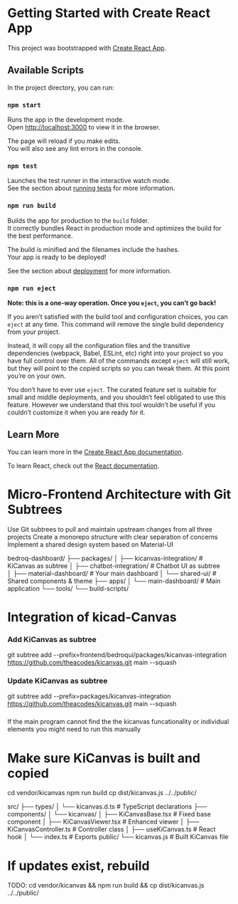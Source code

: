 # Getting Started with Create React App

This project was bootstrapped with [Create React App](https://github.com/facebook/create-react-app).

## Available Scripts

In the project directory, you can run:

### `npm start`

Runs the app in the development mode.\
Open [http://localhost:3000](http://localhost:3000) to view it in the browser.

The page will reload if you make edits.\
You will also see any lint errors in the console.

### `npm test`

Launches the test runner in the interactive watch mode.\
See the section about [running tests](https://facebook.github.io/create-react-app/docs/running-tests) for more information.

### `npm run build`

Builds the app for production to the `build` folder.\
It correctly bundles React in production mode and optimizes the build for the best performance.

The build is minified and the filenames include the hashes.\
Your app is ready to be deployed!

See the section about [deployment](https://facebook.github.io/create-react-app/docs/deployment) for more information.

### `npm run eject`

**Note: this is a one-way operation. Once you `eject`, you can’t go back!**

If you aren’t satisfied with the build tool and configuration choices, you can `eject` at any time. This command will remove the single build dependency from your project.

Instead, it will copy all the configuration files and the transitive dependencies (webpack, Babel, ESLint, etc) right into your project so you have full control over them. All of the commands except `eject` will still work, but they will point to the copied scripts so you can tweak them. At this point you’re on your own.

You don’t have to ever use `eject`. The curated feature set is suitable for small and middle deployments, and you shouldn’t feel obligated to use this feature. However we understand that this tool wouldn’t be useful if you couldn’t customize it when you are ready for it.

## Learn More

You can learn more in the [Create React App documentation](https://facebook.github.io/create-react-app/docs/getting-started).

To learn React, check out the [React documentation](https://reactjs.org/).

# Micro-Frontend Architecture with Git Subtrees

Use Git subtrees to pull and maintain upstream changes from all three projects
Create a monorepo structure with clear separation of concerns
Implement a shared design system based on Material-UI

bedroq-dashboard/
├── packages/
│   ├── kicanvas-integration/     # KiCanvas as subtree
│   ├── chatbot-integration/      # Chatbot UI as subtree  
│   ├── material-dashboard/       # Your main dashboard
│   └── shared-ui/                # Shared components & theme
├── apps/
│   └── main-dashboard/          # Main application
└── tools/
    └── build-scripts/

# Integration of kicad-Canvas

### Add KiCanvas as subtree
git subtree add --prefix=frontend/bedroqui/packages/kicanvas-integration \
  https://github.com/theacodes/kicanvas.git main --squash


### Update KiCanvas as subtree
git subtree add --prefix=packages/kicanvas-integration \
  https://github.com/theacodes/kicanvas.git main --squash


###
If the main program cannot find the the kicanvas funcationality or individual elements you might need to run this manually

# Make sure KiCanvas is built and copied
cd vendor/kicanvas
npm run build
cp dist/kicanvas.js ../../public/

src/
├── types/
│   └── kicanvas.d.ts                    # TypeScript declarations
├── components/
│   └── kicanvas/
│       ├── KiCanvasBase.tsx             # Fixed base component
│       ├── KiCanvasViewer.tsx           # Enhanced viewer
│       ├── KiCanvasController.ts        # Controller class
│       ├── useKiCanvas.ts               # React hook
│       └── index.ts                     # Exports
public/
└── kicanvas.js                          # Built KiCanvas file


# If updates exist, rebuild
TODO: cd vendor/kicanvas && npm run build && cp dist/kicanvas.js ../../public/